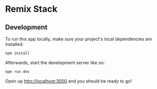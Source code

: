 # Remix Stack

## Development

To run this app locally, make sure your project's local dependencies are installed:

```sh
npm install
```

Afterwards, start the development server like so:

```sh
npm run dev
```

Open up [http://localhost:3000](http://localhost:3000) and you should be ready to go!
